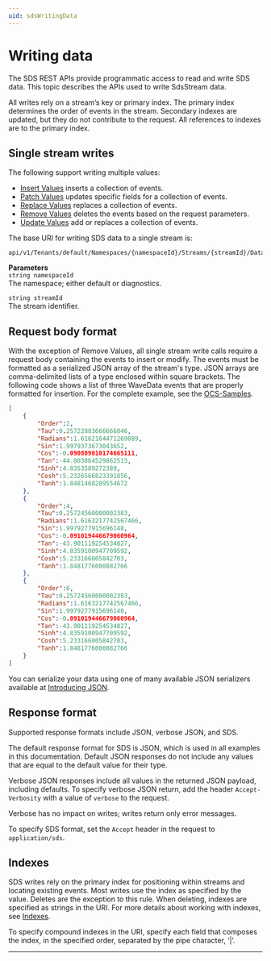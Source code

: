 ```yaml
---
uid: sdsWritingData
---
```


# Writing data

The SDS REST APIs provide programmatic access to read and write SDS data. This topic describes the APIs used to write SdsStream data.

All writes rely on a stream’s key or primary index. The primary index determines the order of events in the stream. Secondary indexes are updated, but they do not contribute to the request. All references to indexes are to the primary index.

## Single stream writes

The following support writing multiple values:

* [Insert Values](xref:sdsWritingDataApi#insert-values) inserts a collection of events.
* [Patch Values](xref:sdsWritingDataApi#patch-values) updates specific fields for a collection of events.
* [Replace Values](xref:sdsWritingDataApi#remove-values) replaces a collection of events.
* [Remove Values](xref:sdsWritingDataApi#remove-values) deletes the events based on the request parameters.
* [Update Values](xref:sdsWritingDataApi#update-values) add or replaces a collection of events.

The base URI for writing SDS data to a single stream is:

```text
api/v1/Tenants/default/Namespaces/{namespaceId}/Streams/{streamId}/Data  
```

**Parameters**  
``string namespaceId``  
The namespace; either default or diagnostics.

``string streamId``  
The stream identifier.

## Request body format

With the exception of Remove Values, all single stream write calls require a request body containing the events to insert or modify.
The events must be formatted as a serialized JSON array of the stream's type. JSON arrays are comma-delimited lists of a type enclosed within square brackets. The following code shows a list of three WaveData events that are properly formatted for insertion. For the complete example, see the [OCS-Samples](https://github.com/osisoft/OCS-Samples).

```json
[
    {
        "Order":2,
        "Tau":0.25722883666666846,
        "Radians":1.6162164471269089,
        "Sin":1.9979373673043652,
        "Cos":-0.090809010174665111,
        "Tan":-44.003064529862513,
        "Sinh":4.8353589272389,
        "Cosh":5.2326566823391856,
        "Tanh":1.8481468289554672
    },
    {
        "Order":4,
        "Tau":0.25724560000002383,
        "Radians":1.6163217742567466,
        "Sin":1.9979277915696148,
        "Cos":-0.091019446679060964,
        "Tan":-43.901119254534827,
        "Sinh":4.8359100947709592,
        "Cosh":5.233166005842703,
        "Tanh":1.8481776000882766
    },
    {
        "Order":6,
        "Tau":0.25724560000002383,
        "Radians":1.6163217742567466,
        "Sin":1.9979277915696148,
        "Cos":-0.091019446679060964,
        "Tan":-43.901119254534827,
        "Sinh":4.8359100947709592,
        "Cosh":5.233166005842703,
        "Tanh":1.8481776000882766
    }
]
```

You can serialize your data using one of many available JSON serializers available at [Introducing JSON](http://json.org/index.html).

## Response format

Supported response formats include JSON, verbose JSON, and SDS.

The default response format for SDS is JSON, which is used in all examples in this documentation. Default JSON responses do not include any values that are equal to the default value for their type.

Verbose JSON responses include all values in the returned JSON payload, including defaults. To specify verbose JSON return, add the header ``Accept-Verbosity`` with a value of ``verbose`` to the request.

Verbose has no impact on writes; writes return only error messages.

To specify SDS format, set the ``Accept`` header in the request to ``application/sds``.

## Indexes

SDS writes rely on the primary index for positioning within streams and locating existing events. Most writes use the index as specified by the value. Deletes are the exception to this rule. When deleting, indexes are specified as strings in the URI. For more details about working with indexes, see [Indexes](xref:sdsIndexes).

To specify compound indexes in the URI, specify each field that composes the index, in the specified order, separated by the pipe character, ‘|’.
*****
  
